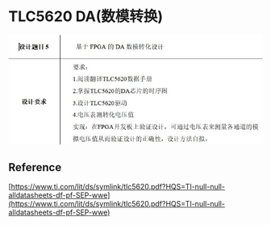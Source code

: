 # TLC5620 DA(数模转换)

![demand](https://github.com/imere/TLC5620_DA/blob/master/demand.jpg)

## Reference

[https://www.ti.com/lit/ds/symlink/tlc5620.pdf?HQS=TI-null-null-alldatasheets-df-pf-SEP-wwe](https://www.ti.com/lit/ds/symlink/tlc5620.pdf?HQS=TI-null-null-alldatasheets-df-pf-SEP-wwe)
